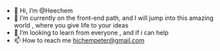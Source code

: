 - 👋 Hi, I’m @Heechem
- 🌱 I’m currently on the front-end path, and I will jump into this amazing world , where you give life to your ideas
- 💞️ I’m looking to learn from everyone , and if i can help 
- 📫 How to reach me hichempeter@gmail.com

<!---
Heechem/Heechem is a ✨ special ✨ repository because its `README.md` (this file) appears on your GitHub profile.
You can click the Preview link to take a look at your changes.
--->
